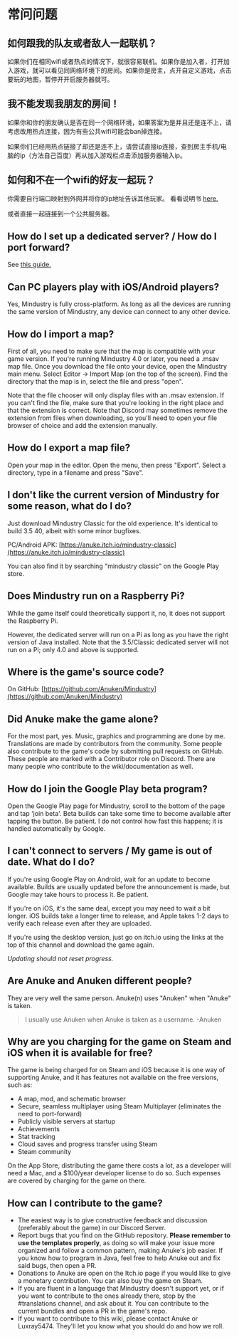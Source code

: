 # 常问问题

## 如何跟我的队友或者敌人一起联机？

如果你们在相同wifi或者热点的情况下，就很容易联机。如果你是加入者，打开加入游戏，就可以看见同网络环境下的房间。如果你是房主，点开自定义游戏，点击要玩的地图，暂停开开启服务器就可。

## 我不能发现我朋友的房间！

如果你和你的朋友确认是否在同一个网络环境，如果答案为是并且还是连不上，请考虑改用热点连接，因为有些公共wifi可能会ban掉连接。

如果你们已经用热点链接了却还是连不上，请尝试直接ip连接，查到房主手机/电脑的ip（方法自己百度）再从加入游戏栏点击添加服务器输入ip。

## 如何和不在一个wifi的好友一起玩？

你需要自行端口映射到外网并将你的ip地址告诉其他玩家。 看看说明书 [here.](https://mindustrycn.github.io/mindustrywiki/servers/)

或者直接一起链接到一个公共服务器。

## How do I set up a dedicated server? / How do I port forward?

See [this guide.](https://mindustrygame.github.io/wiki/servers/)

## Can PC players play with iOS/Android players?

Yes, Mindustry is fully cross-platform. As long as all the devices are running the same version of Mindustry, any device can connect to any other device.

## How do I import a map?

First of all, you need to make sure that the map is compatible with your game version. If you're running Mindustry 4.0 or later, you need a .msav map file.
Once you download the file onto your device, open the Mindustry main menu. Select Editor -> Import Map (on the top of the screen). Find the directory that the map is in, select the file and press "open".  

Note that the file chooser will only display files with an .msav extension. If you can't find the file, make sure that you're looking in the right place and that the extension is correct. Note that Discord may sometimes remove the extension from files when downloading, so you'll need to open your file browser of choice and add the extension manually.

## How do I export a map file?

Open your map in the editor. Open the menu, then press "Export". Select a directory, type in a filename and press "Save".

## I don't like the current version of Mindustry for some reason, what do I do?

Just download Mindustry Classic for the old experience. It's identical to build 3.5 40, albeit with some minor bugfixes.

PC/Android APK: [https://anuke.itch.io/mindustry-classic](https://anuke.itch.io/mindustry-classic)

You can also find it by searching "mindustry classic" on the Google Play store.

## Does Mindustry run on a Raspberry Pi?

While the game itself could theoretically support it, no, it does not support the Raspberry Pi.

However, the dedicated server will run on a Pi as long as you have the right version of Java installed. Note that the 3.5/Classic dedicated server will not run on a Pi; only 4.0 and above is supported.

## Where is the game's source code?

On GitHub: [https://github.com/Anuken/Mindustry](https://github.com/Anuken/Mindustry)

## Did Anuke make the game alone?

For the most part, yes. Music, graphics and programming are done by me. Translations are made by contributors from the community.
Some people also contribute to the game's code by submitting pull requests on GitHub. These people are marked with a Contributor role on Discord. There are many people who contribute to the wiki/documentation as well.

## How do I join the Google Play beta program?

Open the Google Play page for Mindustry, scroll to the bottom of the page and tap 'join beta'. Beta builds can take some time to become available after tapping the button. Be patient. I do not control how fast this happens; it is handled automatically by Google.

## I can't connect to servers / My game is out of date. What do I do?

If you're using Google Play on Android, wait for an update to become available. Builds are usually updated before the announcement is made, but Google may take hours to process it. Be patient.  

If you're on iOS, it's the same deal, except you may need to wait a bit longer. iOS builds take a longer time to release, and Apple takes 1-2 days to verify each release even after they are uploaded.

If you're using the desktop version, just go on itch.io using the links at the top of this channel and download the game again.  

*Updating should not reset progress.*

## Are Anuke and Anuken different people?

They are very well the same person. Anuke(n) uses "Anuken" when "Anuke" is taken.

> I usually use Anuken when Anuke is taken as a username. -Anuken

## Why are you charging for the game on Steam and iOS when it is available for free?

The game is being charged for on Steam and iOS because it is one way of supporting Anuke, and it has features not available on the free versions, such as:

- A map, mod, and schematic browser
- Secure, seamless multiplayer using Steam Multiplayer (eliminates the need to port-forward)
- Publicly visible servers at startup
- Achievements
- Stat tracking
- Cloud saves and progress transfer using Steam
- Steam community

On the App Store, distributing the game there costs a lot, as a developer will need a Mac, and a $100/year developer license to do so. Such expenses are covered by charging for the game on there.

## How can I contribute to the game? 

- The easiest way is to give constructive feedback and discussion (preferably about the game) in our Discord Server.
- Report bugs that you find on the GitHub repository. **Please remember to use the templates properly**, as doing so will make your issue more organized and follow a common pattern, making Anuke's job easier. If you know how to program in Java, feel free to help Anuke out and fix said bugs, then open a PR. 
- Donations to Anuke are open on the Itch.io page if you would like to give a monetary contribution. You can also buy the game on Steam.
- If you are fluent in a language that Mindustry doesn't support yet, or if you want to contribute to the ones already there, stop by the #translations channel, and ask about it. You can contribute to the current bundles and open a PR in the game's repo.
- If you want to contribute to this wiki, please contact Anuke or Luxray5474. They'll let you know what you should do and how we roll.
